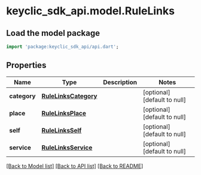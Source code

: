 # keyclic_sdk_api.model.RuleLinks

## Load the model package
```dart
import 'package:keyclic_sdk_api/api.dart';
```

## Properties
Name | Type | Description | Notes
------------ | ------------- | ------------- | -------------
**category** | [**RuleLinksCategory**](RuleLinksCategory.md) |  | [optional] [default to null]
**place** | [**RuleLinksPlace**](RuleLinksPlace.md) |  | [optional] [default to null]
**self** | [**RuleLinksSelf**](RuleLinksSelf.md) |  | [optional] [default to null]
**service** | [**RuleLinksService**](RuleLinksService.md) |  | [optional] [default to null]

[[Back to Model list]](../README.md#documentation-for-models) [[Back to API list]](../README.md#documentation-for-api-endpoints) [[Back to README]](../README.md)



